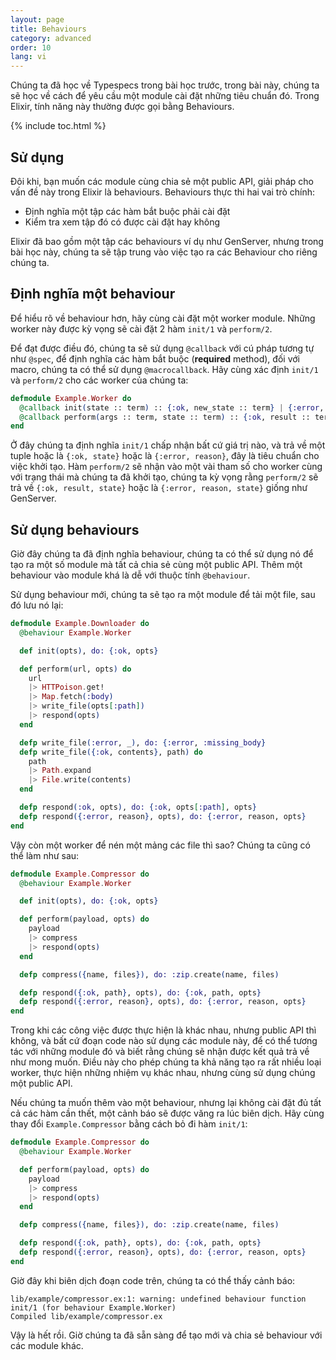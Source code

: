 ```yaml
---
layout: page
title: Behaviours
category: advanced
order: 10
lang: vi
---
```


Chúng ta đã học về Typespecs trong bài học trước, trong bài này, chúng ta sẽ học về cách để yêu cầu một module cài đặt những tiêu chuẩn đó. Trong Elixir, tính năng này thường được gọi bằng Behaviours.

{% include toc.html %}

## Sử dụng

Đôi khi, bạn muốn các module cùng chia sẻ một public API, giải pháp cho vấn đề này trong Elixir là behaviours. Behaviours thực thi hai vai trò chính:

+ Định nghĩa một tập các hàm bắt buộc phải cài đặt
+ Kiểm tra xem tập đó có được cài đặt hay không

Elixir đã bao gồm một tập các behaviours ví dụ như GenServer, nhưng trong bài học này, chúng ta sẽ tập trung vào việc tạo ra các Behaviour cho riêng chúng ta.

## Định nghĩa một behaviour

Để hiểu rõ về behaviour hơn, hãy cùng cài đặt một worker module. Những worker này được kỳ vọng sẽ cài đặt 2 hàm `init/1` và `perform/2`.

Để đạt được điều đó, chúng ta sẽ sử dụng `@callback` với cú pháp tương tự như `@spec`, để định nghĩa các hàm bắt buộc (__required__ method), đối với macro, chúng ta có thể sử dụng `@macrocallback`. Hãy cùng xác định `init/1` và `perform/2` cho các worker của chúng ta:

```elixir
defmodule Example.Worker do
  @callback init(state :: term) :: {:ok, new_state :: term} | {:error, reason :: term}
  @callback perform(args :: term, state :: term) :: {:ok, result :: term, new_state :: term} | {:error, reason :: term, new_state :: term}
end
```

Ở đây chúng ta định nghĩa `init/1` chấp nhận bất cứ giá trị nào, và trả về một tuple hoặc là `{:ok, state}` hoặc là `{:error, reason}`, đây là tiêu chuẩn cho việc khởi tạo. Hàm `perform/2` sẽ nhận vào một vài tham số cho worker cùng với trạng thái mà chúng ta đã khởi tạo, chúng ta kỳ vọng rằng `perform/2` sẽ trả về `{:ok, result, state}` hoặc là `{:error, reason, state}` giống như GenServer.

## Sử dụng behaviours

Giờ đây chúng ta đã định nghĩa behaviour, chúng ta có thể sử dụng nó để tạo ra một số module mà tất cả chia sẻ cùng một public API. Thêm một behaviour vào module khá là dễ với thuộc tính `@behaviour`.

Sử dụng behaviour mới, chúng ta sẽ tạo ra một module để tải một file, sau đó lưu nó lại:

```elixir
defmodule Example.Downloader do
  @behaviour Example.Worker

  def init(opts), do: {:ok, opts}

  def perform(url, opts) do
    url
    |> HTTPoison.get!
    |> Map.fetch(:body)
    |> write_file(opts[:path])
    |> respond(opts)
  end

  defp write_file(:error, _), do: {:error, :missing_body}
  defp write_file({:ok, contents}, path) do
    path
    |> Path.expand
    |> File.write(contents)
  end

  defp respond(:ok, opts), do: {:ok, opts[:path], opts}
  defp respond({:error, reason}, opts), do: {:error, reason, opts}
end
```

Vậy còn một worker để nén một mảng các file thì sao? Chúng ta cũng có thể làm như sau:

```elixir
defmodule Example.Compressor do
  @behaviour Example.Worker

  def init(opts), do: {:ok, opts}

  def perform(payload, opts) do
    payload
    |> compress
    |> respond(opts)
  end

  defp compress({name, files}), do: :zip.create(name, files)

  defp respond({:ok, path}, opts), do: {:ok, path, opts}
  defp respond({:error, reason}, opts), do: {:error, reason, opts}
end
```

Trong khi các công việc được thực hiện là khác nhau, nhưng public API thì không, và bất cứ đoạn code nào sử dụng các module này, để có thể tương tác với những module đó và biết rằng chúng sẽ nhận được kết quả trả về như mong muốn. Điều này cho phép chúng ta khả năng tạo ra rất nhiều loại worker, thực hiện những nhiệm vụ khác nhau, nhưng cùng sử dụng chúng một public API.

Nếu chúng ta muốn thêm vào một behaviour, nhưng lại không cài đặt đủ tất cả các hàm cần thết, một cảnh báo sẽ được văng ra lúc biên dịch. Hãy cùng thay đổi `Example.Compressor` bằng cách bỏ đi hàm `init/1`:

```elixir
defmodule Example.Compressor do
  @behaviour Example.Worker

  def perform(payload, opts) do
    payload
    |> compress
    |> respond(opts)
  end

  defp compress({name, files}), do: :zip.create(name, files)

  defp respond({:ok, path}, opts), do: {:ok, path, opts}
  defp respond({:error, reason}, opts), do: {:error, reason, opts}
end
```

Giờ đây khi biên dịch đoạn code trên, chúng ta có thể thấy cảnh báo:

```shell
lib/example/compressor.ex:1: warning: undefined behaviour function init/1 (for behaviour Example.Worker)
Compiled lib/example/compressor.ex
```

Vậy là hết rồi. Giờ chúng ta đã sẵn sàng để tạo mới và chia sẻ behaviour với các module khác.
